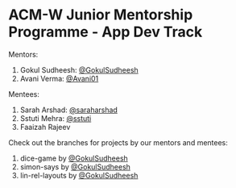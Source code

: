 <h1>ACM-W Junior Mentorship Programme - App Dev Track </h1>

Mentors: 
1. Gokul Sudheesh: [@GokulSudheesh](https://github.com/GokulSudheesh)
1. Avani Verma: [@Avani01](https://github.com/Avani01)

Mentees: 
1. Sarah Arshad: [@saraharshad](https://github.com/saraharshad)
2. Sstuti Mehra: [@sstuti](https://github.com/sstuti)
3. Faaizah Rajeev

Check out the branches for projects by our mentors and mentees: 
1. dice-game by [@GokulSudheesh](https://github.com/GokulSudheesh)
2. simon-says by [@GokulSudheesh](https://github.com/GokulSudheesh)
3. lin-rel-layouts by [@GokulSudheesh](https://github.com/GokulSudheesh)
